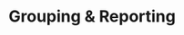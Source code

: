 # Grouping & Reporting


<!-- vim: set fenc=utf-8 spell spl=en ts=4 sw=4 et filetype=markdown : -->
